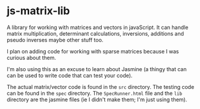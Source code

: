 js-matrix-lib
=============

A library for working with matrices and vectors in javaScript. It can handle
matrix multiplication, determinant calculations, inversions, additions and
pseudo inverses maybe other stuff too.

I plan on adding code for working with sparse matrices because I was curious
about them.

I'm also using this as an excuse to learn about Jasmine (a thingy that can
can be used to write code that can test your code). 

The actual matrix/vector code is found in the `src` directory. The testing
code can be found in the `spec` directory. The `SpecRunner.html` file and
the `lib` directory are the jasmine files (ie I didn't make them; I'm just
using them).

